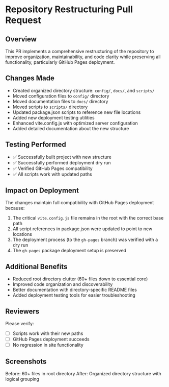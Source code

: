 # Repository Restructuring Pull Request

## Overview
This PR implements a comprehensive restructuring of the repository to improve organization, maintainability, and code clarity while preserving all functionality, particularly GitHub Pages deployment.

## Changes Made
- Created organized directory structure: `config/`, `docs/`, and `scripts/`
- Moved configuration files to `config/` directory
- Moved documentation files to `docs/` directory
- Moved scripts to `scripts/` directory
- Updated package.json scripts to reference new file locations
- Added new deployment testing utilities
- Enhanced vite.config.js with optimized server configuration
- Added detailed documentation about the new structure

## Testing Performed
- ✅ Successfully built project with new structure
- ✅ Successfully performed deployment dry run
- ✅ Verified GitHub Pages compatibility
- ✅ All scripts work with updated paths

## Impact on Deployment
The changes maintain full compatibility with GitHub Pages deployment because:
1. The critical `vite.config.js` file remains in the root with the correct base path
2. All script references in package.json were updated to point to new locations
3. The deployment process (to the `gh-pages` branch) was verified with a dry run
4. The `gh-pages` package deployment setup is preserved

## Additional Benefits
- Reduced root directory clutter (60+ files down to essential core)
- Improved code organization and discoverability
- Better documentation with directory-specific README files
- Added deployment testing tools for easier troubleshooting

## Reviewers
Please verify:
- [ ] Scripts work with their new paths
- [ ] GitHub Pages deployment succeeds
- [ ] No regression in site functionality

## Screenshots
Before: 60+ files in root directory
After: Organized directory structure with logical grouping
